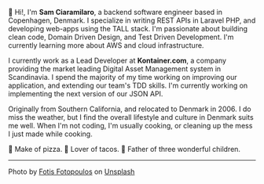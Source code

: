 👋 Hi!, I'm **Sam Ciaramilaro**, a backend software engineer based in Copenhagen, 
Denmark. I specialize in writing REST APIs in Laravel PHP, and developing web-apps using 
the TALL stack. I'm passionate about building clean code, Domain Driven 
Design, and Test Driven Development. I'm currently learning more about AWS and 
cloud infrastructure.

I currently work as a Lead Developer at **Kontainer.com**, a company providing 
the market leading Digital Asset Management system in Scandinavia. I spend the majority 
of my time working on improving our application, and extending our team's TDD 
skills. I'm currently working on implementing the next version of our JSON API.

Originally from Southern California, and relocated to Denmark in 2006. I do miss 
the weather, but I find the overall lifestyle and culture in Denmark suits me well. 
When I'm not coding, I'm usually cooking, or cleaning up the mess I just made while cooking. 

🍕 Make of pizza. 
🌮 Lover of tacos. 
🧡 Father of three wonderful children.

<hr/>
<div class="pager caption">
    Photo by <a href="https://unsplash.com/@ffstop?utm_source=unsplash&utm_medium=referral&utm_content=creditCopyText">Fotis Fotopoulos</a> on <a href="https://unsplash.com/@ffstop?utm_source=unsplash&utm_medium=referral&utm_content=creditCopyText">Unsplash</a>
</div>
